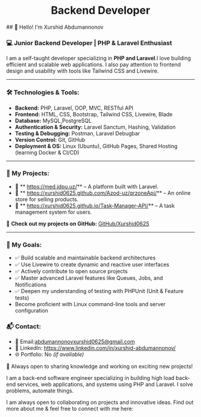 <h1 align="center">Backend Developer</h1>
## 👋 Hello! I'm Xurshid Abdumannonov

### 💻 Junior Backend Developer | PHP & Laravel Enthusiast

I am a self-taught developer specializing in **PHP and Laravel**.I love building efficient and scalable web applications. I also pay attention to frontend design and usability with tools like Tailwind CSS and Livewire.

---
### 🛠 Technologies & Tools:
- **Backend:** PHP, Laravel, OOP, MVC, RESTful API
- **Frontend:** HTML, CSS, Bootstrap, Tailwind CSS, Livewire, Blade
- **Database:** MySQL,PostgreSQL
- **Authentication & Security:** Laravel Sanctum, Hashing, Validation
- **Testing & Debugging:** Postman, Laravel Debugbar
- **Version Control:** Git, GitHub
- **Deployment & OS:** Linux (Ubuntu), GitHub Pages, Shared Hosting (learning Docker & CI/CD)

---

### 📌 My Projects:
- 🚀 ** https://med.jdpu.uz/** – A platform built with Laravel.
- 🛒 ** https://xurshid0625.github.com/Azod-uz/qrzoneApi/** – An online store for selling products.
- 📂 ** https://xurshid0625.github.io/Task-Manager-API/** – A task management system for users.

🔗 **Check out my projects on GitHub:** [GitHub/Xurshid0625](https://github.com/Xurshid0625)

---
### 🎯 My Goals:
- ✅ Build scalable and maintainable backend architectures
- ✅ Use Livewire to create dynamic and reactive user interfaces
- ✅ Actively contribute to open source projects
- ✅ Master advanced Laravel features like Queues, Jobs, and Notifications
- ✅ Deepen my understanding of testing with PHPUnit (Unit & Feature tests)
- Become proficient with Linux command-line tools and server configuration

### 📬 Contact:
- 📧 Email:abdumannonovxurshid0625@gmail.com
- 💼 LinkedIn: https://www.linkedin.com/in/xurshid-abdumannonov/
- 🌐 Portfolio: No *(if available)*

🚀 Always open to sharing knowledge and working on exciting new projects!


I am a back-end software engineer specializing in building high load back-end services, web applications, and systems using PHP and Laravel. I solve problems, automate things. <br>

I am always open to collaborating on projects and innovative ideas.  Find out more about me & feel free to connect with me here:

